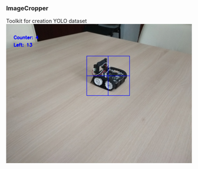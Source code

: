### ImageCropper
Toolkit for creation YOLO dataset
![alt-текст](https://github.com/L0rd1k/ImageCropper/blob/master/Images/MultiTracker4_screenshot_25.02.2020.png)
